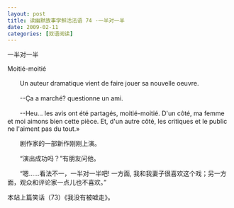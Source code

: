 ```yaml
---
layout: post
title: 读幽默故事学鲜活法语 74 -一半对一半
date: 2009-02-11
categories: [双语阅读]  
---
```


一半对一半

Moitié-moitié

　　Un auteur dramatique vient de faire jouer sa nouvelle oeuvre.

　　--Ça a marché? questionne un ami.

　　--Heu... les avis ont été partagés, moitié-moitié. D'un côté, ma femme et moi aimons bien cette pièce. Et, d'un autre côté, les critiques et le public ne l'aiment pas du tout.»



　　剧作家的一部新作刚刚上演。

　　“演出成功吗？”有朋友问他。

　　“嗯……看法不一，一半对一半吧! 一方面, 我和我妻子很喜欢这个戏；另一方面，观众和评论家一点儿也不喜欢。”



本站上篇笑话（73）《我没有被嘘走》。
